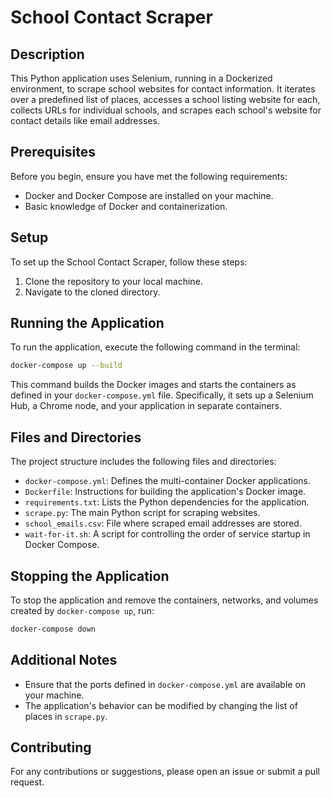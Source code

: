 # School Contact Scraper

## Description
This Python application uses Selenium, running in a Dockerized environment, to scrape school websites for contact information. It iterates over a predefined list of places, accesses a school listing website for each, collects URLs for individual schools, and scrapes each school's website for contact details like email addresses.

## Prerequisites
Before you begin, ensure you have met the following requirements:
- Docker and Docker Compose are installed on your machine.
- Basic knowledge of Docker and containerization.

## Setup
To set up the School Contact Scraper, follow these steps:

1. Clone the repository to your local machine.
2. Navigate to the cloned directory.

## Running the Application
To run the application, execute the following command in the terminal:

```sh
docker-compose up --build
```

This command builds the Docker images and starts the containers as defined in your `docker-compose.yml` file. Specifically, it sets up a Selenium Hub, a Chrome node, and your application in separate containers.

## Files and Directories
The project structure includes the following files and directories:
- `docker-compose.yml`: Defines the multi-container Docker applications.
- `Dockerfile`: Instructions for building the application's Docker image.
- `requirements.txt`: Lists the Python dependencies for the application.
- `scrape.py`: The main Python script for scraping websites.
- `school_emails.csv`: File where scraped email addresses are stored.
- `wait-for-it.sh`: A script for controlling the order of service startup in Docker Compose.

## Stopping the Application
To stop the application and remove the containers, networks, and volumes created by `docker-compose up`, run:

```sh
docker-compose down
```

## Additional Notes
- Ensure that the ports defined in `docker-compose.yml` are available on your machine.
- The application's behavior can be modified by changing the list of places in `scrape.py`.

## Contributing
For any contributions or suggestions, please open an issue or submit a pull request.
